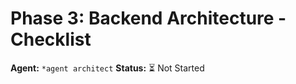 # Phase 3: Backend Architecture - Checklist
**Agent:** `*agent architect`
**Status:** ⏳ Not Started
